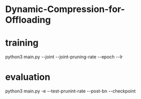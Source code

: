 # Dynamic-Compression-for-Offloading

# training
python3 main.py --joint --joint-pruning-rate --epoch --lr

# evaluation
python3 main.py -e --test-prunint-rate --post-bn --checkpoint
